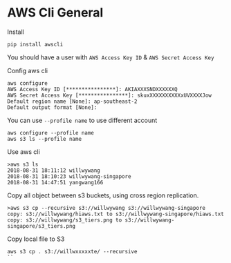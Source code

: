 # AWS Cli General

Install

```
pip install awscli
```

You should have a user with `AWS Access Key ID` & `AWS Secret Access Key`

Config aws cli

```
aws configure
AWS Access Key ID [****************]: AKIAXXXSNDXXXXXXQ
AWS Secret Access Key [****************]: skuxXXXXXXXXXXxUVXXXXJow
Default region name [None]: ap-southeast-2
Default output format [None]:
```

You can use `--profile name` to use different account
```
aws configure --profile name
aws s3 ls --profile name
```

Use aws cli

```
>aws s3 ls
2018-08-31 18:11:12 willwywang
2018-08-31 18:10:23 willwywang-singapore
2018-08-31 14:47:51 yangwang166
```

Copy all object between s3 buckets, using cross region replication.

```
>aws s3 cp --recursive s3://willwywang s3://willwywang-singapore
copy: s3://willwywang/hiaws.txt to s3://willwywang-singapore/hiaws.txt
copy: s3://willwywang/s3_tiers.png to s3://willwywang-singapore/s3_tiers.png
```

Copy local file to S3

```
aws s3 cp . s3://willwxxxxxte/ --recursive
``
